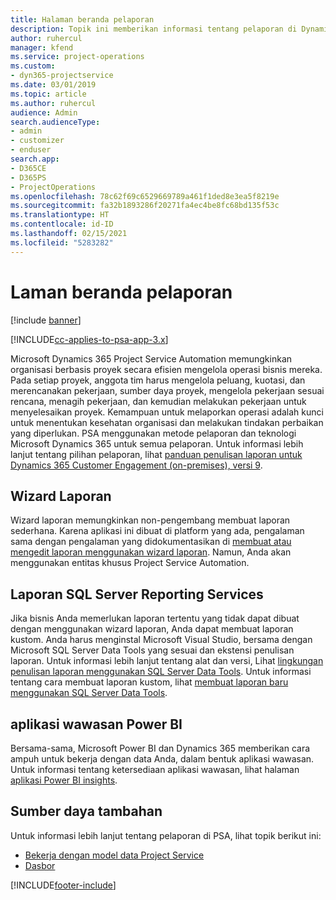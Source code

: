 ```yaml
---
title: Halaman beranda pelaporan
description: Topik ini memberikan informasi tentang pelaporan di Dynamics 365 Project Service Automation.
author: ruhercul
manager: kfend
ms.service: project-operations
ms.custom:
- dyn365-projectservice
ms.date: 03/01/2019
ms.topic: article
ms.author: ruhercul
audience: Admin
search.audienceType:
- admin
- customizer
- enduser
search.app:
- D365CE
- D365PS
- ProjectOperations
ms.openlocfilehash: 78c62f69c6529669789a461f1ded8e3ea5f8219e
ms.sourcegitcommit: fa32b1893286f20271fa4ec4be8fc68bd135f53c
ms.translationtype: HT
ms.contentlocale: id-ID
ms.lasthandoff: 02/15/2021
ms.locfileid: "5283282"
---
```

# <a name="reporting-home-page"></a>Laman beranda pelaporan

[!include [banner](../includes/psa-now-project-operations.md)]

[!INCLUDE[cc-applies-to-psa-app-3.x](../includes/cc-applies-to-psa-app-3x.md)]

Microsoft Dynamics 365 Project Service Automation memungkinkan organisasi berbasis proyek secara efisien mengelola operasi bisnis mereka. Pada setiap proyek, anggota tim harus mengelola peluang, kuotasi, dan merencanakan pekerjaan, sumber daya proyek, mengelola pekerjaan sesuai rencana, menagih pekerjaan, dan kemudian melakukan pekerjaan untuk menyelesaikan proyek. Kemampuan untuk melaporkan operasi adalah kunci untuk menentukan kesehatan organisasi dan melakukan tindakan perbaikan yang diperlukan. PSA menggunakan metode pelaporan dan teknologi Microsoft Dynamics 365 untuk semua pelaporan. Untuk informasi lebih lanjut tentang pilihan pelaporan, lihat [panduan penulisan laporan untuk Dynamics 365 Customer Engagement (on-premises), versi 9](https://docs.microsoft.com/dynamics365/customerengagement/on-premises/analytics/reporting-analytics-with-dynamics-365).

## <a name="report-wizard"></a>Wizard Laporan

Wizard laporan memungkinkan non-pengembang membuat laporan sederhana. Karena aplikasi ini dibuat di platform yang ada, pengalaman sama dengan pengalaman yang didokumentasikan di [membuat atau mengedit laporan menggunakan wizard laporan](https://docs.microsoft.com/dynamics365/customerengagement/on-premises/basics/create-edit-copy-report-wizard). Namun, Anda akan menggunakan entitas khusus Project Service Automation.

## <a name="custom-sql-server-reporting-services-reports"></a>Laporan SQL Server Reporting Services

Jika bisnis Anda memerlukan laporan tertentu yang tidak dapat dibuat dengan menggunakan wizard laporan, Anda dapat membuat laporan kustom. Anda harus menginstal Microsoft Visual Studio, bersama dengan Microsoft SQL Server Data Tools yang sesuai dan ekstensi penulisan laporan. Untuk informasi lebih lanjut tentang alat dan versi, Lihat [lingkungan penulisan laporan menggunakan SQL Server Data Tools](https://docs.microsoft.com/dynamics365/customerengagement/on-premises/analytics/report-writing-environment-using-sql-server-data-tools). Untuk informasi tentang cara membuat laporan kustom, lihat [membuat laporan baru menggunakan SQL Server Data Tools](https://docs.microsoft.com/dynamics365/customerengagement/on-premises/analytics/create-a-new-report-using-sql-server-data-tools).

## <a name="power-bi-insights-apps"></a>aplikasi wawasan Power BI

Bersama-sama, Microsoft Power BI dan Dynamics 365 memberikan cara ampuh untuk bekerja dengan data Anda, dalam bentuk aplikasi wawasan. Untuk informasi tentang ketersediaan aplikasi wawasan, lihat halaman [aplikasi Power BI insights](https://powerbi.microsoft.com/power-bi-insights-apps/).


## <a name="additional-resources"></a>Sumber daya tambahan
Untuk informasi lebih lanjut tentang pelaporan di PSA, lihat topik berikut ini:

- [Bekerja dengan model data Project Service](reports-working-project-service-data-model.md)
- [Dasbor](reports-dashboards.md)



[!INCLUDE[footer-include](../includes/footer-banner.md)]